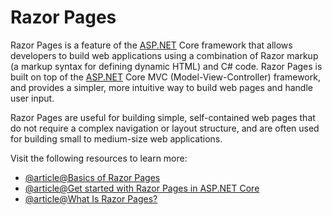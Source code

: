# Razor Pages

Razor Pages is a feature of the [ASP.NET](http://ASP.NET) Core framework that allows developers to build web applications using a combination of Razor markup (a markup syntax for defining dynamic HTML) and C# code. Razor Pages is built on top of the [ASP.NET](http://ASP.NET) Core MVC (Model-View-Controller) framework, and provides a simpler, more intuitive way to build web pages and handle user input.

Razor Pages are useful for building simple, self-contained web pages that do not require a complex navigation or layout structure, and are often used for building small to medium-size web applications.

Visit the following resources to learn more:

- [@article@Basics of Razor Pages](https://www.jetbrains.com/dotnet/guide/tutorials/basics/razor-pages/)
- [@article@Get started with Razor Pages in ASP.NET Core](https://learn.microsoft.com/en-us/aspnet/core/tutorials/razor-pages/?view=aspnetcore-7.0)
- [@article@What Is Razor Pages?](https://www.learnrazorpages.com/)